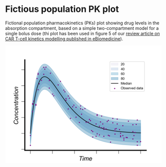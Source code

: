 # Fictious population PK plot
Fictional population pharmacokinetics (PKs) plot showing drug levels in the absorption compartment, based on a simple two-compartment model for a single bolus dose (thi plot has been used in figure 5 of our [review article on CAR T-cell kinetics modelling published in eBiomedicine](https://doi.org/10.1016/j.ebiom.2025.105597)).

![Population PK plot](fictious_pop_pk_plot.png)
